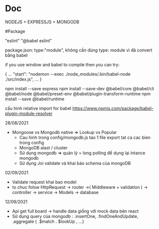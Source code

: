 # Doc
NODEJS  + EXPRESSJS + MONGODB

#Package

"eslint"
"@babel eslint"

package.json: type:"module", không cần dùng type: module vì đã convert bằng babel

if you use window and babel to compile then you can try:

{
  ...
  "start": "nodemon --exec ./node_modules/.bin/babel-node ./src/index.js",
  ...
}

npm install --save express
npm install --save-dev @babel/core @babel/cli @babel/node @babel/preset-env @babel/plugin-transform-runtime
npm install --save @babel/runtime

cấu hình relative import for babel
https://www.npmjs.com/package/babel-plugin-module-resolver


28/08/2021
- Mongoose vs Mongodb native => Lookup vs Popular 
  + Cau hinh trong config/mongodb.js
    tao 1 file export tat ca cac bien trong config
  + MongoDB alast / cluster 
  + Sử dụng mongodb => quản lý  = long polling để dụng lại intance mongodb
  + Sử dụng Joi validate và khai báo schema của mongoDB 

02/09/2021
- Validate request khai bao model 
- to chuc folow HttpRequest -> router ->( Middleware + validation ) -> controller -> service -> Models -> database

12/09/2021
- Api get full board -> handle data giống với mock data bên react
- Sử dụng query của mongodb : .insertOne, .findOneAndUpdate, .aggregate { .$match . $lookUp , ...} 
